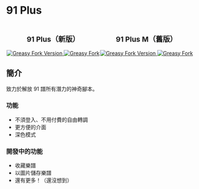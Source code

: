 # 91 Plus

<style>
.banner-container {
  display: flex;
  width: 100%;
  justify-content: space-evenly;
}

.banner-container h2 {
  font-size: 1.2rem;
  text-align: center;
}
</style>

<div class="banner-container">
  <div class="new">
    <h2>91 Plus（新版）</h2>
    <div class="badges">
      <a href="https://greasyfork.org/scripts/481925">
        <img
          src="https://img.shields.io/greasyfork/v/481925?logo=tampermonkey&label=%E7%9B%AE%E5%89%8D%E7%89%88%E6%9C%AC"
          alt="Greasy Fork Version"
        >
      </a>
      <a href="https://greasyfork.org/scripts/481925">
        <img
          src="https://img.shields.io/greasyfork/dt/481925?logo=tampermonkey&label=%E5%AE%89%E8%A3%9D%E7%B8%BD%E6%95%B8"
          alt="Greasy Fork"
        >
      </a>
    </div>
  </div>
  <div class="old">
    <h2>91 Plus M（舊版）</h2>
    <div class="badges">
      <a href="https://greasyfork.org/scripts/455426">
        <img
          src="https://img.shields.io/greasyfork/v/455426?logo=tampermonkey&label=%E7%9B%AE%E5%89%8D%E7%89%88%E6%9C%AC"
          alt="Greasy Fork Version"
        >
      </a>
      <a href="https://greasyfork.org/scripts/455426">
        <img
          src="https://img.shields.io/greasyfork/dt/455426?logo=tampermonkey&label=%E5%AE%89%E8%A3%9D%E7%B8%BD%E6%95%B8"
          alt="Greasy Fork"
        >
      </a>
    </div>
  </div>
</div>

## 簡介

致力於解放 91 譜所有潛力的神奇腳本。

### 功能

- 不須登入、不用付費的自由轉調
- 更方便的介面
- 深色模式

### 開發中的功能

- 收藏樂譜
- 以圖片儲存樂譜
- 還有更多！（還沒想到）
